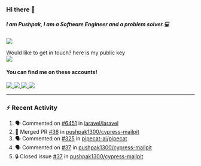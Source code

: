 ### Hi there 👋


##### I am Pushpak, I am a Software Engineer and a problem solver.💻

![](https://komarev.com/ghpvc/?username=pushpak1300)

 Would like to get in touch? here is my public key 
 <br> <a href='https://keybase.io/pushpak1300'><img src="https://img.shields.io/keybase/pgp/pushpak1300?color=pinl&label=PGP&style=for-the-badge"/></a></br>
#### You can find me on these accounts!
<p>
<a href='https://twitter.com/pushpak1300'><a href="https://pushpak1300.me/" target="_blank">
  <img src="https://img.shields.io/badge/website-%23E34F26.svg?&style=for-the-badge" />
</a> 
 
 <a href="https://twitter.com/pushpak1300" target="_blank">
  <img src="https://img.shields.io/badge/twitter-%231DA1F2.svg?&style=for-the-badge&logo=twitter&logoColor=white" />
</a> 

<a href="https://www.linkedin.com/in/pushpak-c-286b17b1/" target="_blank">
  <img src="https://img.shields.io/badge/linkedin-%230077B5.svg?&style=for-the-badge&logo=linkedin&logoColor=white" />
</a> 

<a href="https://dev.to/pushpak1300/" target="_blank">
  <img src="http://img.shields.io/badge/dev.to-gray?style=for-the-badge&logo=dev.to&?logoColor=white?logoWidth=100?label=" />
</a> 


</p>

---

### ⚡ Recent Activity

<!--START_SECTION:activity-->
1. 🗣 Commented on [#6451](https://github.com/laravel/laravel/pull/6451#issuecomment-2354330421) in [laravel/laravel](https://github.com/laravel/laravel)
2. 🎉 Merged PR [#38](https://github.com/pushpak1300/cypress-mailpit/pull/38) in [pushpak1300/cypress-mailpit](https://github.com/pushpak1300/cypress-mailpit)
3. 🗣 Commented on [#325](https://github.com/pipecat-ai/pipecat/issues/325#issuecomment-2335218146) in [pipecat-ai/pipecat](https://github.com/pipecat-ai/pipecat)
4. 🗣 Commented on [#37](https://github.com/pushpak1300/cypress-mailpit/issues/37#issuecomment-2333812928) in [pushpak1300/cypress-mailpit](https://github.com/pushpak1300/cypress-mailpit)
5. 🔒 Closed issue [#37](https://github.com/pushpak1300/cypress-mailpit/issues/37) in [pushpak1300/cypress-mailpit](https://github.com/pushpak1300/cypress-mailpit)
<!--END_SECTION:activity-->
